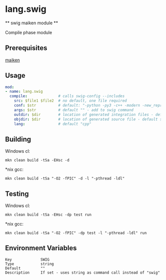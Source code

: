 # lang.swig

** swig maiken module **

Compile phase module

## Prerequisites
  [maiken](https://github.com/mkn/mkn)

## Usage

```yaml
mod:
- name: lang.swig
  compile:              # calls swig-config --includes
    src: $file1 $file2  # no default, one file required
    conf: $str          # default: "-python -py3 -c++ -modern -new_repr"
    args: $str          # default "" - add to swig command
    outdir: $dir        # location of generated integration files - default src directory
    objdir: $dir        # location of generated source file - default src directory
    lang:               # default "cpp"

```

## Building

  Windows cl:

    mkn clean build -tSa -EHsc -d


  *nix gcc:

    mkn clean build -tSa "-O2 -fPIC" -d -l "-pthread -ldl"


## Testing

  Windows cl:

    mkn clean build -tSa -EHsc -dp test run

  *nix gcc:

    mkn clean build -tSa "-O2 -fPIC" -dp test -l "-pthread -ldl" run


## Environment Variables

    Key             SWIG
    Type            string
    Default         ""
    Description     If set - uses string as command call instead of "swig"
